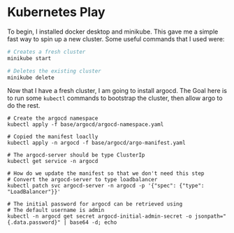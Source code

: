 # Kubernetes Play

To begin, I installed docker desktop and minikube. This gave me a simple fast
way to spin up a new cluster. Some useful commands that I used were:

```sh
# Creates a fresh cluster
minikube start

# Deletes the existing cluster
minikube delete
```

Now that I have a fresh cluster, I am going to install argocd. The Goal here is
to run some `kubectl` commands to bootstrap the cluster, then allow argo to do
the rest.


```
# Create the argocd namespace
kubectl apply -f base/argocd/argocd-namespace.yaml

# Copied the manifest loaclly
kubectl apply -n argocd -f base/argocd/argo-manifest.yaml

# The argocd-server should be type ClusterIp
kubectl get service -n argocd

# How do we update the manifest so that we don't need this step
# Convert the argocd-server to type loadbalancer
kubectl patch svc argocd-server -n argocd -p '{"spec": {"type": "LoadBalancer"}}'

# The initial password for argocd can be retrieved using
# The default username is admin
kubectl -n argocd get secret argocd-initial-admin-secret -o jsonpath="{.data.password}" | base64 -d; echo
```

